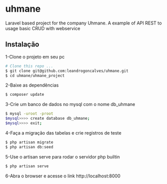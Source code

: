 # uhmane
Laravel based project for the company Uhmane. A example of API REST to usage basic CRUD with webservice

## Instalação

1-Clone o projeto em seu pc

```sh
# Clone this repo ...
$ git clone git@github.com:leandrogoncalves/uhmane.git
$ cd uhmane/uhmane_project
```

2-Baixe as dependências

```sh
$ composer update
```

3-Crie um banco de dados no mysql com o nome db_uhmane

```sh
$ mysql -uroot -proot
$mysql>>>> create database db_uhmane;
$mysql>>>> exit;
```

4-Faça a migração das tabelas e crie registros de teste

```sh
$ php artisan migrate
$ php artisan db:seed
```

5-Use o artisan serve para rodar o servidor php builtin

```sh
$ php artisan serve
```

6-Abra o browser e acesse o link http://localhost:8000

